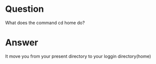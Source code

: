# Question

What does the command cd home do?

# Answer

It move you from your present directory to your loggin directory(home)
